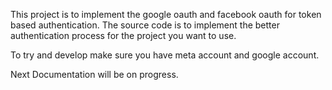 This project is to implement the google oauth and facebook oauth for token based authentication. The source code is to implement the better authentication process for the project you want to use.    

To try and develop make sure you have meta account and google account.

Next Documentation will be on progress.
